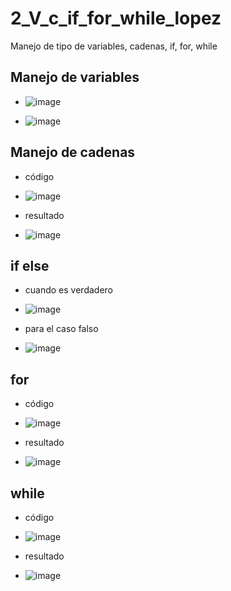 # 2_V_c_if_for_while_lopez
Manejo de tipo de variables, cadenas, if, for, while
## Manejo de variables
- ![image](https://github.com/user-attachments/assets/c140bd1c-809b-476d-84ed-5a3428d569ca)

- ![image](https://github.com/user-attachments/assets/87cdcc40-e8a3-4e76-aafc-9bde8d33aa37)


## Manejo de cadenas
- código

- ![image](https://github.com/user-attachments/assets/3a25115f-1390-44ee-938b-c43ae5e3ad04)

- resultado

- ![image](https://github.com/user-attachments/assets/866c5597-e5bf-470a-b85a-09d6a419564c)


## if else
- cuando es verdadero

- ![image](https://github.com/user-attachments/assets/b335b8d6-1490-4121-941c-547fc08ca061)

- para el caso falso

- ![image](https://github.com/user-attachments/assets/103e3dbb-06af-4541-a994-f812a0b70765)

## for

- código

- ![image](https://github.com/user-attachments/assets/6f3ce61d-3a3b-4f06-a34d-6e53f0de8dd7)

- resultado

- ![image](https://github.com/user-attachments/assets/33aecb41-22bc-44f5-9cf5-9409df27408b)

## while

- código

- ![image](https://github.com/user-attachments/assets/17869fce-38b7-493c-98e1-ddca15396669)

- resultado

- ![image](https://github.com/user-attachments/assets/b2c16fb7-76d9-4f62-a61e-fb54dc2766d7)








